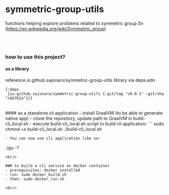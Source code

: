 # symmetric-group-utils
functions helping explore problems related to symmetric group Sn  (https://en.wikipedia.org/wiki/Symmetric_group)


<br/>
<br/>

### how to use this project?

#### as a library
reference io.github.sajonaro/symmetric-group-utils library via deps.edn
```
{:deps
 {io.github.sajonaro/symmetric-group-utils {:git/tag "v0.0.1" :git/sha "cb6762a"}}}
``` 
<br/>
#### as a stanalone cli application
- install GraalVM (to be able to generate native app)
- clone the repository, update path to GraalVM in build-cli_local.sh
- execute build-cli_local.sh script to build cli application:
```
sudo chmod +x build-cli_local.sh
./build-cli_local.sh

```
- You can now use cli application like so:
```
./gu -?

```
<br/>

### to build a cli service as docker container 
- prerequisites: docker installed
- run: sudo docker_build.sh
- then: sudo docker_run.sh

<br/>
